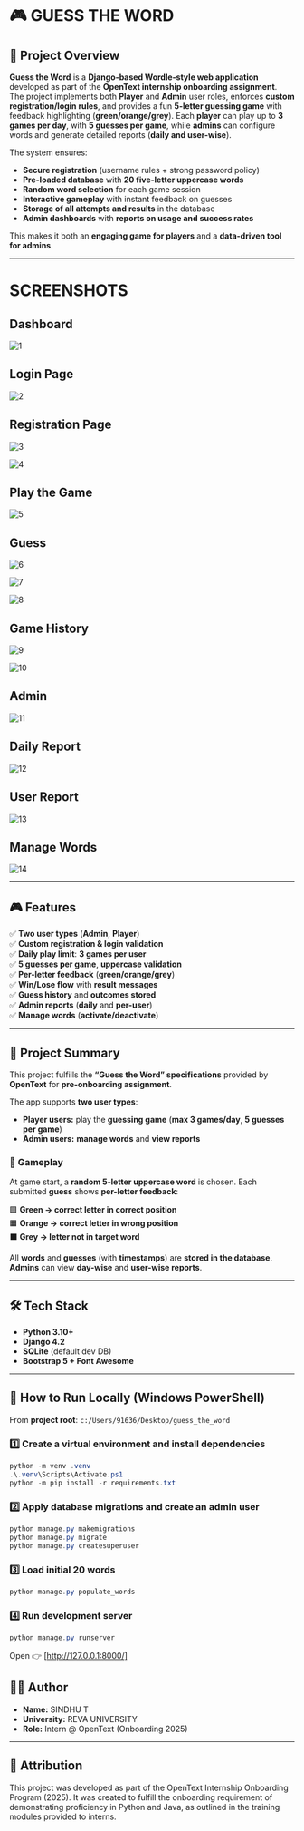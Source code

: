 # 🎮 **GUESS THE WORD** 

## 📌 **Project Overview**

**Guess the Word** is a **Django-based Wordle-style web application** developed as part of the **OpenText internship onboarding assignment**.  
The project implements both **Player** and **Admin** user roles, enforces **custom registration/login rules**, and provides a fun **5-letter guessing game** with feedback highlighting (**green/orange/grey**). Each **player** can play up to **3 games per day**, with **5 guesses per game**, while **admins** can configure words and generate detailed reports (**daily and user-wise**). 

The system ensures:
- **Secure registration** (username rules + strong password policy)  
- **Pre-loaded database** with **20 five-letter uppercase words**  
- **Random word selection** for each game session  
- **Interactive gameplay** with instant feedback on guesses  
- **Storage of all attempts and results** in the database  
- **Admin dashboards** with **reports on usage and success rates**  

This makes it both an **engaging game for players** and a **data-driven tool for admins**.

---

# SCREENSHOTS

## **Dashboard**
![1](https://github.com/user-attachments/assets/0b542083-cc52-4719-af31-49b0855ed7e7)

## **Login Page**
![2](https://github.com/user-attachments/assets/1cce3faa-ebe8-461c-bfb3-fc1580e8f0e2)

## **Registration Page**
![3](https://github.com/user-attachments/assets/17eb7869-1f09-40d7-bc4d-9fa501517f7e)

![4](https://github.com/user-attachments/assets/fb37a484-d223-4571-9d08-11d44cea575d)

## **Play the Game**
![5](https://github.com/user-attachments/assets/017635ab-e11d-4867-bc5f-6c43edf710e2)

## **Guess**
![6](https://github.com/user-attachments/assets/f2acc6ed-fe4a-46cd-8ffa-2712bf96beef)

![7](https://github.com/user-attachments/assets/bda8e12f-bc24-4559-a61d-4d908917044d)

![8](https://github.com/user-attachments/assets/fe3f7aac-d497-4146-9ec5-fd2264c89d59)

## **Game History**
![9](https://github.com/user-attachments/assets/5289f6c6-c455-450f-b78b-97e2dbc20efe)

![10](https://github.com/user-attachments/assets/fd5ed688-7cea-4283-ada3-18d4ae873d1d)

## **Admin**
![11](https://github.com/user-attachments/assets/1d26f0f5-ceca-4b8e-acd5-8ead52bad477)

## **Daily Report**
![12](https://github.com/user-attachments/assets/c3438150-023f-42bf-811e-108e48a0a197)

## **User Report**
![13](https://github.com/user-attachments/assets/0aa0d3e4-fff3-4d26-9696-6d882476c29b)

## **Manage Words**
![14](https://github.com/user-attachments/assets/09f9f621-e813-4e12-be6d-1c4db6408b67)

---

## 🎮 **Features**

✅ **Two user types** (**Admin**, **Player**)  
✅ **Custom registration & login validation**  
✅ **Daily play limit**: **3 games per user**  
✅ **5 guesses per game**, **uppercase validation**  
✅ **Per-letter feedback** (**green/orange/grey**)  
✅ **Win/Lose flow** with **result messages**  
✅ **Guess history** and **outcomes stored**  
✅ **Admin reports** (**daily** and **per-user**)  
✅ **Manage words** (**activate/deactivate**)  
  
---

## 📖 **Project Summary**

This project fulfills the **“Guess the Word” specifications** provided by **OpenText** for **pre-onboarding assignment**.  

The app supports **two user types**:
- **Player users:** play the **guessing game** (**max 3 games/day**, **5 guesses per game**)  
- **Admin users:** **manage words** and **view reports**  

### 🎯 **Gameplay**
At game start, a **random 5-letter uppercase word** is chosen. Each submitted **guess** shows **per-letter feedback**:

🟩 **Green → correct letter in correct position**  
🟧 **Orange → correct letter in wrong position**  
⬛ **Grey → letter not in target word**  

All **words** and **guesses** (with **timestamps**) are **stored in the database**.  
**Admins** can view **day-wise** and **user-wise reports**.

---

## 🛠 **Tech Stack**
- **Python 3.10+**  
- **Django 4.2**  
- **SQLite** (default dev DB)  
- **Bootstrap 5 + Font Awesome**  

---

## 🚀 **How to Run Locally (Windows PowerShell)**

From **project root**: `c:/Users/91636/Desktop/guess_the_word`

### 1️⃣ **Create a virtual environment and install dependencies**
```powershell
python -m venv .venv
.\.venv\Scripts\Activate.ps1
python -m pip install -r requirements.txt
```

### 2️⃣ Apply database migrations and create an admin user
```powershell
python manage.py makemigrations
python manage.py migrate
python manage.py createsuperuser
```

### 3️⃣ Load initial 20 words
```powershell
python manage.py populate_words
```

### 4️⃣ Run development server
```powershell
python manage.py runserver
```

Open 👉 [http://127.0.0.1:8000/]


## 👩‍💻 Author
- **Name:** SINDHU T  
- **University:** REVA UNIVERSITY  
- **Role:** Intern @ OpenText (Onboarding 2025)  
---

## 📜 Attribution

This project was developed as part of the OpenText Internship Onboarding Program (2025).
It was created to fulfill the onboarding requirement of demonstrating proficiency in Python and Java, as outlined in the training modules provided to interns.










